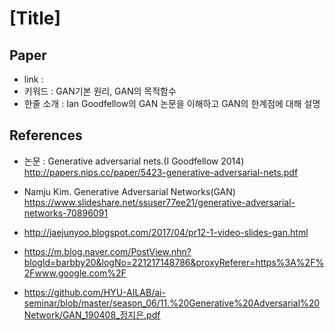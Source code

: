 # [Title]

## Paper

- link : 
- 키워드 : GAN기본 원리, GAN의 목적함수
- 한줄 소개 : Ian Goodfellow의 GAN 논문을 이해하고 GAN의 한계점에 대해 설명

## References
- 논문 : Generative adversarial nets.(I Goodfellow 2014)
http://papers.nips.cc/paper/5423-generative-adversarial-nets.pdf

- Namju Kim. Generative Adversarial Networks(GAN)
https://www.slideshare.net/ssuser77ee21/generative-adversarial-networks-70896091

- http://jaejunyoo.blogspot.com/2017/04/pr12-1-video-slides-gan.html

- https://m.blog.naver.com/PostView.nhn?blogId=barbby20&logNo=221217148786&proxyReferer=https%3A%2F%2Fwww.google.com%2F

- https://github.com/HYU-AILAB/ai-seminar/blob/master/season_06/11.%20Generative%20Adversarial%20Network/GAN_190408_정지은.pdf
